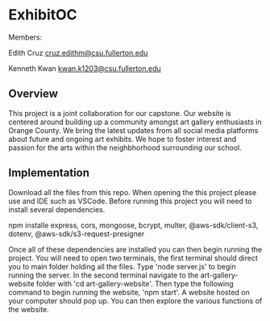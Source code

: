 # ExhibitOC

Members:

Edith Cruz
cruz.edithm@csu.fullerton.edu

Kenneth Kwan
kwan.k1203@csu.fullerton.edu

## Overview

This project is a joint collaboration for our capstone. Our website is centered around building up a community amongst art gallery enthusiasts in Orange County.
We bring the latest updates from all social media platforms about future and ongoing art exhibits. We hope to foster interest and passion for the arts within
the neighbhorhood surrounding our school.

## Implementation

Download all the files from this repo. When opening the this project please use and IDE such as VSCode. Before running this project you will need to install
several dependencies. 

npm installe express, cors, mongoose, bcrypt, multer, @aws-sdk/client-s3, dotenv, @aws-sdk/s3-request-presigner

Once all of these dependencies are installed you can then begin running the project. You will need to open two terminals, the first terminal should direct you to
main folder holding all the files. Type 'node server.js' to begin running the server. In the second terminal navigate to the art-gallery-website folder with 
'cd art-gallery-website'. Then type the following command to begin running the website, 'npm start'. A website hosted on your computer should pop up. You can then
explore the various functions of the website.
